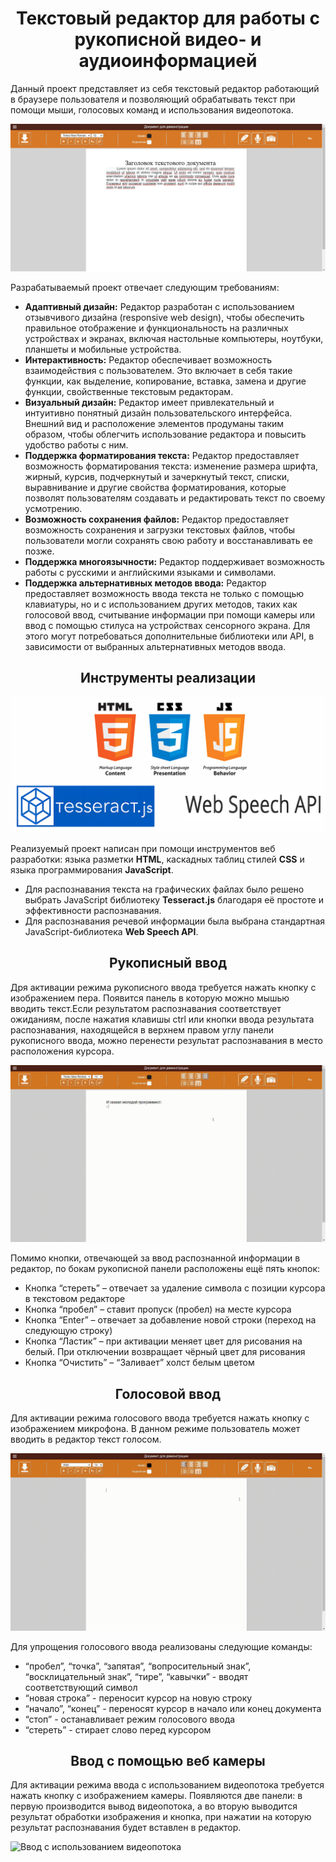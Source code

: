 <div align="center">
    <h1>Текстовый редактор для работы с рукописной видео- и аудиоинформацией</h1>
</div>

Данный проект представляет из себя текстовый редактор работающий в браузере пользователя и позволяющий обрабатывать текст при помощи мыши, голосовых команд и использования видеопотока.

![Изображение редактора](https://github.com/DmitryPotemkin/Rich_text_editor_with_alternative_input_methods/blob/main/img/md%20images/main.jpg)

Разрабатываемый проект отвечает следующим требованиям:
- **Адаптивный дизайн:** Редактор разработан с использованием отзывчивого дизайна (responsive web design), чтобы обеспечить правильное отображение и функциональность на различных устройствах и экранах, включая настольные компьютеры, ноутбуки, планшеты и мобильные устройства.
- **Интерактивность:** Редактор обеспечивает возможность взаимодействия с пользователем. Это включает в себя такие функции, как выделение, копирование, вставка, замена и другие функции, свойственные текстовым редакторам.
- **Визуальный дизайн:** Редактор имеет привлекательный и интуитивно понятный дизайн пользовательского интерфейса. Внешний вид и расположение элементов продуманы таким образом, чтобы облегчить использование редактора и повысить удобство работы с ним.
- **Поддержка форматирования текста:** Редактор предоставляет возможность форматирования текста: изменение размера шрифта, жирный, курсив, подчеркнутый и зачеркнутый текст, списки, выравнивание и другие свойства форматирования, которые позволят пользователям создавать и редактировать текст по своему усмотрению.
- **Возможность сохранения файлов:** Редактор предоставляет возможность сохранения и загрузки текстовых файлов, чтобы пользователи могли сохранять свою работу и восстанавливать ее позже.
- **Поддержка многоязычности:** Редактор поддерживает возможность работы с русскими и английскими языками и символами.
- **Поддержка альтернативных методов ввода:** Редактор предоставляет возможность ввода текста не только с помощью клавиатуры, но и с использованием других методов, таких как голосовой ввод, считывание информации при помощи камеры или ввод с помощью стилуса на устройствах сенсорного экрана. Для этого могут потребоваться дополнительные библиотеки или API, в зависимости от выбранных альтернативных методов ввода.

<div align="center">
    <h2>Инструменты реализации</h2>
</div>

![Инструменты реализации](https://github.com/DmitryPotemkin/Rich_text_editor_with_alternative_input_methods/blob/main/img/md%20images/Tecnologies.jpg)

Реализуемый проект написан при помощи инструментов веб разработки: языка разметки **HTML**, каскадных таблиц стилей **CSS** и языка программирования **JavaScript**.

- Для распознавания текста на графических файлах было решено выбрать JavaScript библиотеку **Tesseract.js** благодаря её простоте и эффективности распознавания. 
- Для распознавания речевой информации была выбрана стандартная JavaScript-библиотека **Web Speech API**.

<div align="center">
    <h2>Рукописный ввод</h2>
</div>

Дря активации режима рукописного ввода требуется нажать кнопку с изображением пера. Появится панель в которую можно мышью вводить текст.Если результатом распознавания соответствует ожиданиям, после нажатия клавишы ctrl или кнопки ввода результата распознавания, находящейся в верхнем правом углу панели рукописного ввода, можно перенести результат распознавания в место расположения курсора.

![Рукописный ввод](https://github.com/DmitryPotemkin/Rich_text_editor_with_alternative_input_methods/blob/main/img/md%20images/Handwrite.gif)

Помимо кнопки, отвечающей за ввод распознанной информации в редактор, по бокам рукописной панели расположены ещё пять кнопок:
- Кнопка “стереть” – отвечает за удаление символа с позиции курсора в текстовом редакторе
- Кнопка “пробел” – ставит пропуск (пробел) на месте курсора
- Кнопка “Enter” – отвечает за добавление новой строки (переход на следующую строку)
- Кнопка “Ластик” – при активации меняет цвет для рисования на белый. При отключении возвращает чёрный цвет для рисования
- Кнопка “Очистить” – “Заливает” холст белым цветом

<div align="center">
    <h2>Голосовой ввод</h2>
</div>

Для активации режима голосового ввода требуется нажать кнопку с изображением микрофона. В данном режиме пользователь может вводить в редактор текст голосом.

![Голосовой ввод](https://github.com/DmitryPotemkin/Rich_text_editor_with_alternative_input_methods/blob/main/img/md%20images/Voice.gif)

Для упрощения голосового ввода реализованы следующие команды:
- “пробел”, “точка”, “запятая”, “вопросительный знак”, “восклицательный знак”, “тире”, “кавычки” - вводят соответствующий символ
- “новая строка” - переносит курсор на новую строку
- “начало”, “конец” - переносят курсор в начало или конец документа
- “стоп” - останавливает режим голосового ввода
- “стереть” - стирает слово перед курсором

<div align="center">
    <h2>Ввод с помощью веб камеры</h2>
</div>

Для активации режима ввода с использованием видеопотока требуется нажать кнопку с изображением камеры. Появляются две панели: в первую производится вывод видеопотока, а во вторую выводится результат обработки изображения и кнопка, при нажатии на которую результат распознавания будет вставлен в редактор. 

![Ввод с использованием видеопотока](https://github.com/DmitryPotemkin/Rich_text_editor_with_alternative_input_methods/blob/main/img/md%20images/Camera.gif)
